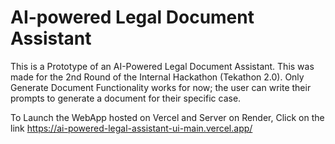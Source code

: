 # AI-powered Legal Document Assistant
This is a Prototype of an AI-Powered Legal Document Assistant. This was made for the 2nd Round of the Internal Hackathon (Tekathon 2.0).
Only Generate Document Functionality works for now; the user can write their prompts to generate a document for their specific case.


To Launch the WebApp hosted on Vercel and Server on Render, Click on the link
https://ai-powered-legal-assistant-ui-main.vercel.app/
